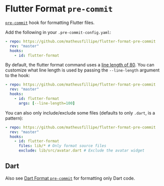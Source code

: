 # Flutter Format `pre-commit`

[`pre-commit`](https://pre-commit.com) hook for formatting Flutter files.

Add the following in your `.pre-commit-config.yaml`:
```yaml
- repo: https://github.com/matheusfillipe/flutter-format-pre-commit
  rev: "master"
  hooks:
    - id: flutter-format
```
By default, the flutter format command uses a [line length of 80](https://github.com/dart-lang/dart_style/issues/833). You can customize what line length is used by passing the `--line-length` argument to the hook:
```yaml
- repo: https://github.com/matheusfillipe/flutter-format-pre-commit
  rev: "master"
  hooks:
    - id: flutter-format
      args: [--line-length=100]
```

You can also only include/exclude some files (defaults to only `.dart`, is a pattern):

```yaml
- repo: https://github.com/matheusfillipe/flutter-format-pre-commit
  rev: "master"
  hooks:
    - id: flutter-format
      files: lib/* # Only format source files
      exclude: lib/src/avatar.dart # Exclude the avatar widget
```

## Dart

Also see [Dart Format `pre-commit`](https://github.com/Cretezy/dart-format-pre-commit) for formatting only Dart code.
